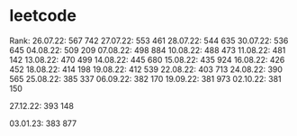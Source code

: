 # leetcode
Rank:
26.07.22: 567 742 
27.07.22: 553 461
28.07.22: 544 635
30.07.22: 536 645
04.08.22: 509 209
07.08.22: 498 884
10.08.22: 488 473
11.08.22: 481 142
13.08.22: 470 499
14.08.22: 445 680
15.08.22: 435 924
16.08.22: 426 452
18.08.22: 414 198
19.08.22: 412 539
22.08.22: 403 713
24.08.22: 390 565
25.08.22: 385 337
06.09.22: 382 170
19.09.22: 381 973
02.10.22: 381 150

27.12.22: 393 148

03.01.23: 383 877
